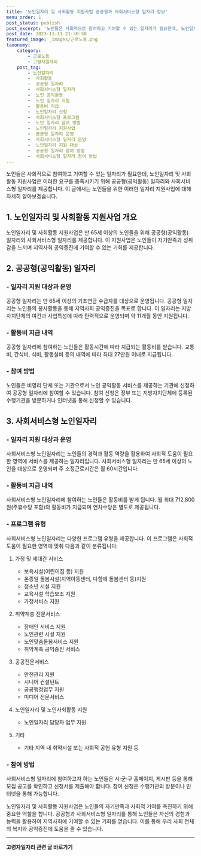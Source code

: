 ```yaml
---
title: '노인일자리 및 사회활동 지원사업 공공형과 사회서비스형 일자리 정보'
menu_order: 1
post_status: publish
post_excerpt: '노인들은 사회적으로 참여하고 기여할 수 있는 일자리가 필요한데, 노인일자리 및 사회활동 지원사업은 이러한 요구를 충족시키기 위해 공공형 공익활동  일자리와 사회서비스형 일자리를 제공합니다. 이 글에서는 노인들을 위한 이러한 일자리 지원사업에 대해 자세히 알아보겠습니다.'
post_date: 2023-11-11 21:30:58
featured_image: _images/근로노동.png
taxonomy:
    category:
        - 근로노동
        - 고령자일자리
    post_tag:
        - 노인일자리
        -  사회활동
        -  공공형 일자리
        -  사회서비스형 일자리
        -  노인 공익활동
        -  노인 일자리 지원
        -  활동비 지급
        -  노인일자리 신청
        -  사회서비스형 프로그램
        -  노인 일자리 참여 방법
        -  노인일자리 지원사업
        -  공공형 일자리 운영
        -  사회서비스형 일자리 운영
        -  노인일자리 지원 대상
        -  공공형 일자리 참여 방법
        -  사회서비스형 일자리 참여 방법
---
```



노인들은 사회적으로 참여하고 기여할 수 있는 일자리가 필요한데, 노인일자리 및 사회활동 지원사업은 이러한 요구를 충족시키기 위해 공공형(공익활동) 일자리와 사회서비스형 일자리를 제공합니다. 이 글에서는 노인들을 위한 이러한 일자리 지원사업에 대해 자세히 알아보겠습니다.

## 1. 노인일자리 및 사회활동 지원사업 개요

노인일자리 및 사회활동 지원사업은 만 65세 이상의 노인들을 위해 공공형(공익활동) 일자리와 사회서비스형 일자리를 제공합니다. 이 지원사업은 노인들이 자기만족과 성취감을 느끼며 지역사회 공익증진에 기여할 수 있는 기회를 제공합니다.

## 2. 공공형(공익활동) 일자리

### - 일자리 지원 대상과 운영

공공형 일자리는 만 65세 이상의 기초연금 수급자를 대상으로 운영됩니다. 공공형 일자리는 노인들의 봉사활동을 통해 지역사회 공익증진을 목표로 합니다. 이 일자리는 지방자치단체의 여건과 사업특성에 따라 탄력적으로 운영되며 약 11개월 동안 지원됩니다.

### - 활동비 지급 내역

공공형 일자리에 참여하는 노인들은 활동시간에 따라 지급되는 활동비를 받습니다. 교통비, 간식비, 식비, 활동실비 등의 내역에 따라 최대 27만원 이내로 지급됩니다.

### - 참여 방법

노인들은 비영리 단체 또는 기관으로서 노인 공익활동 서비스를 제공하는 기관에 신청하여 공공형 일자리에 참여할 수 있습니다. 참여 신청은 정부 또는 지방자치단체에 등록된 수행기관을 방문하거나 인터넷을 통해 신청할 수 있습니다.

## 3. 사회서비스형 노인일자리

### - 일자리 지원 대상과 운영

사회서비스형 노인일자리는 노인들의 경력과 활동 역량을 활용하여 사회적 도움이 필요한 영역에 서비스를 제공하는 일자리입니다. 사회서비스형 일자리는 만 65세 이상의 노인을 대상으로 운영되며 주 소정근로시간은 월 60시간입니다.

### - 활동비 지급 내역

사회서비스형 노인일자리에 참여하는 노인들은 활동비를 받게 됩니다. 월 최대 712,800원(주휴수당 포함)의 활동비가 지급되며 연차수당은 별도로 제공됩니다.

### - 프로그램 유형

사회서비스형 노인일자리는 다양한 프로그램 유형을 제공합니다. 이 프로그램은 사회적 도움이 필요한 영역에 맞춰 다음과 같이 분류됩니다:

1. 가정 및 세대간 서비스
   - 보육시설(어린이집 등) 지원
   - 온종일 돌봄시설(지역아동센터, 다함께 돌봄센터 등)지원
   - 청소년 시설 지원
   - 교육시설 학습보조 지원
   - 가정서비스 지원

2. 취약계층 전문서비스
   - 장애인 서비스 지원
   - 노인관련 시설 지원
   - 노인맞춤돌봄서비스 지원
   - 취악계측 공익증진 서비스

3. 공공전문서비스
   - 안전관리 지원
   - 시니어 컨설턴트
   - 공공행정업무 지원
   - 미디어 전문서비스

4. 노인일자리 및 노인사회활동 지원
   - 노인일자리 담당자 업무 지원

5. 기타
   - 기타 지역 내 취약시설 또는 사회적 공헌 유형 지원 등

### - 참여 방법

사회서비스형 일자리에 참여하고자 하는 노인들은 시·군·구 홈페이지, 게시판 등을 통해 모집 공고를 확인하고 신청서를 제출해야 합니다. 참여 신청은 수행기관의 방문이나 인터넷을 통해 가능합니다.

노인일자리 및 사회활동 지원사업은 노인들의 자기만족과 사회적 기여를 촉진하기 위해 중요한 역할을 합니다. 공공형과 사회서비스형 일자리를 통해 노인들은 자신의 경험과 능력을 활용하여 지역사회에 기여할 수 있는 기회를 얻습니다. 이를 통해 우리 사회 전체의 복지와 공익증진에 도움을 줄 수 있습니다.
<!-- wp:separator -->
<hr class="wp-block-separator has-alpha-channel-opacity"/>
<!-- /wp:separator -->

<!-- wp:group {"backgroundColor":"base","layout":{"type":"constrained"}} -->
<div class="wp-block-group has-base-background-color has-background"><!-- wp:paragraph {"align":"center","fontSize":"medium"} -->
<p class="has-text-align-center has-large-font-size"><strong>고령자일자리 관련 글 바로가기</strong></p>
<!-- /wp:paragraph -->


<!-- wp:latest-posts
{"categories":[{"id":10558,"count":19,"description":"","link":"https://uknowlaw.com/category/%ea%b3%a0%eb%a0%b9%ec%9e%90%ec%9d%bc%ec%9e%90%eb%a6%ac/","name":"고령자일자리","slug":"고령자일자리","taxonomy":"category","parent":0,"meta":[],"_links":{"self":[{"href":"https://uknowlaw.com/wp-json/wp/v2/categories/10558"}],"collection":[{"href":"https://uknowlaw.com/wp-json/wp/v2/categories"}],"about":[{"href":"https://uknowlaw.com/wp-json/wp/v2/taxonomies/category"}],"wp:post_type":[{"href":"https://uknowlaw.com/wp-json/wp/v2/posts?categories=10558"}],"curies":[{"name":"wp","href":"https://api.w.org/{rel}","templated":true}]}}]} /--></div>
<!-- /wp:group -->